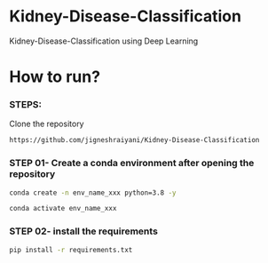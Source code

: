 # Kidney-Disease-Classification
Kidney-Disease-Classification using Deep Learning

# How to run?
### STEPS:

Clone the repository

```bash
https://github.com/jigneshraiyani/Kidney-Disease-Classification
```
### STEP 01- Create a conda environment after opening the repository

```bash
conda create -n env_name_xxx python=3.8 -y
```

```bash
conda activate env_name_xxx
```


### STEP 02- install the requirements
```bash
pip install -r requirements.txt
```